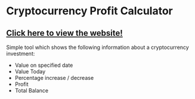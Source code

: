 # Cryptocurrency Profit Calculator
## [Click here to view the website!](https://zachpaul77.github.io/crypto-profit-calculator/)
Simple tool which shows the following information about a cryptocurrency investment:
* Value on specified date
* Value Today
* Percentage increase / decrease
* Profit
* Total Balance
